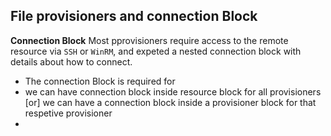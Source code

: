 ## File provisioners and connection Block
**Connection Block** Most pprovisioners require access to the remote resource via `SSH` or `WinRM`, and expeted a nested connection block with details about how to connect. 

- The connection Block is required for 
- we can have connection block inside resource block for all provisioners [or] we can have a connection block inside a provisioner block for that respetive provisioner 
- 